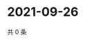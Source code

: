# 2021-09-26

共 0 条

<!-- BEGIN WEIBO -->
<!-- 最后更新时间 Sun Sep 26 2021 01:11:58 GMT+0800 (China Standard Time) -->

<!-- END WEIBO -->
